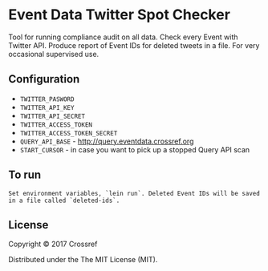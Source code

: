 # Event Data Twitter Spot Checker

Tool for running compliance audit on all data. Check every Event with Twitter API. Produce report of Event IDs for deleted tweets in a file. For very occasional supervised use.

## Configuration

  - `TWITTER_PASWORD`
  - `TWITTER_API_KEY`
  - `TWITTER_API_SECRET` 
  - `TWITTER_ACCESS_TOKEN`
  - `TWITTER_ACCESS_TOKEN_SECRET`
  - `QUERY_API_BASE` - http://query.eventdata.crossref.org
  - `START_CURSOR` - in case you want to pick up a stopped Query API scan

## To run

    Set environment variables, `lein run`. Deleted Event IDs will be saved in a file called `deleted-ids`.

## License

Copyright © 2017 Crossref

Distributed under the The MIT License (MIT).

